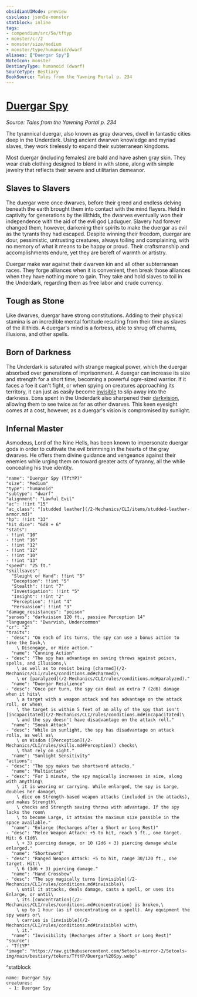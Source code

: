 ```yaml
---
obsidianUIMode: preview
cssclass: json5e-monster
statblock: inline
tags:
- compendium/src/5e/tftyp
- monster/cr/2
- monster/size/medium
- monster/type/humanoid/dwarf
aliases: ["Duergar Spy"]
NoteIcon: monster
BestiaryType: humanoid (dwarf)
SourceType: Bestiary
BookSource: Tales from the Yawning Portal p. 234
---
```

# [Duergar Spy](2-Mechanics\CLI\bestiary\humanoid/duergar-spy-tftyp.md)
*Source: Tales from the Yawning Portal p. 234*  

The tyrannical duergar, also known as gray dwarves, dwell in fantastic cities deep in the Underdark. Using ancient dwarven knowledge and myriad slaves, they work tirelessly to expand their subterranean kingdoms.

Most duergar (including females) are bald and have ashen gray skin. They wear drab clothing designed to blend in with stone, along with simple jewelry that reflects their severe and utilitarian demeanor.

## Slaves to Slavers

The duergar were once dwarves, before their greed and endless delving beneath the earth brought them into contact with the mind flayers. Held in captivity for generations by the illithids, the dwarves eventually won their independence with the aid of the evil god Laduguer. Slavery had forever changed them, however, darkening their spirits to make the duergar as evil as the tyrants they had escaped. Despite winning their freedom, duergar are dour, pessimistic, untrusting creatures, always toiling and complaining, with no memory of what it means to be happy or proud. Their craftsmanship and accomplishments endure, yet they are bereft of warmth or artistry.

Duergar make war against their dwarven kin and all other subterranean races. They forge alliances when it is convenient, then break those alliances when they have nothing more to gain. They take and hold slaves to toil in the Underdark, regarding them as free labor and crude currency.

## Tough as Stone

Like dwarves, duergar have strong constitutions. Adding to their physical stamina is an incredible mental fortitude resulting from their time as slaves of the illithids. A duergar's mind is a fortress, able to shrug off charms, illusions, and other spells.

## Born of Darkness

The Underdark is saturated with strange magical power, which the duergar absorbed over generations of imprisonment. A duergar can increase its size and strength for a short time, becoming a powerful ogre-sized warrior. If it faces a foe it can't fight, or when spying on creatures approaching its territory, it can just as easily become [invisible](/2-Mechanics/CLI/rules/conditions.md#invisible) to slip away into the darkness. Eons spent in the Underdark also sharpened their [darkvision](/2-Mechanics/CLI/rules/senses.md#darkvision), allowing them to see twice as far as other dwarves. This keen eyesight comes at a cost, however, as a duergar's vision is compromised by sunlight.

## Infernal Master

Asmodeus, Lord of the Nine Hells, has been known to impersonate duergar gods in order to cultivate the evil brimming in the hearts of the gray dwarves. He offers them divine guidance and vengeance against their enemies while urging them on toward greater acts of tyranny, all the while concealing his true identity.

```statblock
"name": "Duergar Spy (TftYP)"
"size": "Medium"
"type": "humanoid"
"subtype": "dwarf"
"alignment": "Lawful Evil"
"ac": !!int "15"
"ac_class": "[studded leather](/2-Mechanics/CLI/items/studded-leather-armor.md)"
"hp": !!int "33"
"hit_dice": "6d8 + 6"
"stats":
- !!int "10"
- !!int "16"
- !!int "12"
- !!int "12"
- !!int "10"
- !!int "13"
"speed": "25 ft."
"skillsaves":
  "Sleight of Hand": !!int "5"
  "Deception": !!int "5"
  "Stealth": !!int "7"
  "Investigation": !!int "5"
  "Insight": !!int "2"
  "Perception": !!int "4"
  "Persuasion": !!int "3"
"damage_resistances": "poison"
"senses": "darkvision 120 ft., passive Perception 14"
"languages": "Dwarvish, Undercommon"
"cr": "2"
"traits":
- "desc": "On each of its turns, the spy can use a bonus action to take the Dash,\
    \ Disengage, or Hide action."
  "name": "Cunning Action"
- "desc": "The spy has advantage on saving throws against poison, spells, and illusions,\
    \ as well as to resist being [charmed](/2-Mechanics/CLI/rules/conditions.md#charmed)\
    \ or [paralyzed](/2-Mechanics/CLI/rules/conditions.md#paralyzed)."
  "name": "Duergar Resilience"
- "desc": "Once per turn, the spy can deal an extra 7 (2d6) damage when it hits\
    \ a target with a weapon attack and has advantage on the attack roll, or when\
    \ the target is within 5 feet of an ally of the spy that isn't [incapacitated](/2-Mechanics/CLI/rules/conditions.md#incapacitated)\
    \ and the spy doesn't have disadvantage on the attack roll."
  "name": "Sneak Attack"
- "desc": "While in sunlight, the spy has disadvantage on attack rolls, as well as\
    \ on Wisdom ([Perception](/2-Mechanics/CLI/rules/skills.md#Perception)) checks\
    \ that rely on sight."
  "name": "Sunlight Sensitivity"
"actions":
- "desc": "The spy makes two shortsword attacks."
  "name": "Multiattack"
- "desc": "For 1 minute, the spy magically increases in size, along with anything\
    \ it is wearing or carrying. While enlarged, the spy is Large, doubles her damage\
    \ dice on Strength-based weapon attacks (included in the attacks), and makes Strength\
    \ checks and Strength saving throws with advantage. If the spy lacks the room\
    \ to become Large, it attains the maximum size possible in the space available."
  "name": "Enlarge (Recharges after a Short or Long Rest)"
- "desc": "Melee Weapon Attack: +5 to hit, reach 5 ft., one target. Hit: 6 (1d6\
    \ + 3) piercing damage, or 10 (2d6 + 3) piercing damage while enlarged."
  "name": "Shortsword"
- "desc": "Ranged Weapon Attack: +5 to hit, range 30/120 ft., one target. Hit:\
    \ 6 (1d6 + 3) piercing damage."
  "name": "Hand Crossbow"
- "desc": "The spy magically turns [invisible](/2-Mechanics/CLI/rules/conditions.md#invisible)\
    \ until it attacks, deals damage, casts a spell, or uses its Enlarge, or until\
    \ its [concentration](/2-Mechanics/CLI/rules/conditions.md#concentration) is broken,\
    \ up to 1 hour (as if concentrating on a spell). Any equipment the spy wears or\
    \ carries is [invisible](/2-Mechanics/CLI/rules/conditions.md#invisible) with\
    \ it."
  "name": "Invisibility (Recharges after a Short or Long Rest)"
"source":
- "TftYP"
"image": "https://raw.githubusercontent.com/5etools-mirror-2/5etools-img/main/bestiary/tokens/TftYP/Duergar%20Spy.webp"
```
^statblock

```encounter-table
name: Duergar Spy
creatures:
 - 1: Duergar Spy
```